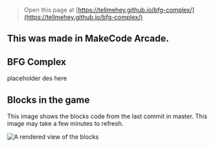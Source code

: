  > Open this page at [https://tellmehey.github.io/bfg-complex/](https://tellmehey.github.io/bfg-complex/)
## This was made in MakeCode Arcade.
## BFG Complex
placeholder des here
## Blocks in the game

This image shows the blocks code from the last commit in master.
This image may take a few minutes to refresh.

![A rendered view of the blocks](https://github.com/tellmehey/bfg-complex/raw/master/.github/makecode/blocks.png)
